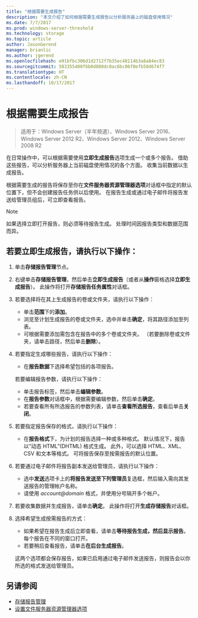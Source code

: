 ```yaml
---
title: "根据需要生成报告"
description: "本文介绍了如何根据需要生成报告以分析服务器上的磁盘使用情况"
ms.date: 7/7/2017
ms.prod: windows-server-threshold
ms.technology: storage
ms.topic: article
author: JasonGerend
manager: brianlic
ms.author: jgerend
ms.openlocfilehash: e91bfbc306d1d2712f7b35ec48114b3a8a84ec83
ms.sourcegitcommit: 583355400f6b0d880dc0ac6bc06f0efb50d674f7
ms.translationtype: HT
ms.contentlocale: zh-CN
ms.lasthandoff: 10/17/2017
---
```

# <a name="generate-reports-on-demand"></a>根据需要生成报告

> 适用于：Windows Server（半年频道）、Windows Server 2016、Windows Server 2012 R2、Windows Server 2012、Windows Server 2008 R2

在日常操作中，可以根据需要使用**立即生成报告**选项生成一个或多个报告。 借助这些报告，可以分析服务器上当前磁盘使用情况的各个方面。 收集当前数据以生成报告。

根据需要生成的报告将保存至你在**文件服务器资源管理器选项**对话框中指定的默认位置下，但不会创建报告任务供以后使用。 在报告生成或通过电子邮件将报告发送给管理员组后，可立即查看报告。

> [!Note]
> 如果选择立即打开报告，则必须等待报告生成。 处理时间因报告类型和数据范围而异。

## <a name="to-generate-reports-immediately"></a>若要立即生成报告，请执行以下操作：

1.  单击**存储报告管理**节点。

2.  右键单击**存储报告管理**，然后单击**立即生成报告**（或者从**操作**窗格选择**立即生成报告**）。 此操作将打开**存储报告任务属性**对话框。

3.  若要选择将在其上生成报告的卷或文件夹，请执行以下操作：

    -   单击**范围**下的**添加**。
    -   浏览至计划生成报告的卷或文件夹，选中并单击**确定**，将其路径添加至列表。
    -   可根据需要添加需包含在报告中的多个卷或文件夹。 （若要删除卷或文件夹，请单击路径，然后单击**删除**）。

4.  若要指定生成哪些报告，请执行以下操作：

     -   在**报告数据**下选择希望包括的各项报告。

    若要编辑报告参数，请执行以下操作：

    -   单击报告标签，然后单击**编辑参数**。
    -   在**报告参数**对话框中，根据需要编辑参数，然后单击**确定**。
    -  若要查看所有所选报告的参数列表，请单击**查看所选报告**，查看后单击**关闭**。
 
5.  若要指定报告保存的格式，请执行以下操作：

    -  在**报告格式**下，为计划的报告选择一种或多种格式。 默认情况下，报告以“动态 HTML”(DHTML) 格式生成。 此外，可以选择 HTML、XML、CSV 和文本等格式。 可将报告保存至按需报告的默认位置。

6.  若要通过电子邮件将报告副本发送给管理员，请执行以下操作：

    -  选中**发送**选项卡上的**将报告发送至下列管理员**复选框，然后输入需向其发送报告的管理帐户名称。 
    - 请使用 *account@domain* 格式，并使用分号隔开多个帐户。

7.  若要收集数据并生成报告，请单击**确定**。 此操作将打开**生成存储报告**对话框。

8.  选择希望生成按需报告的方式：

    -   如果希望在报告生成后立即查看，请单击**等待报告生成，然后显示报告**。 每个报告在不同的窗口打开。
    -   若要稍后查看报告，请单击**在后台生成报告**。

    这两个选项都会保存报告，如果已启用通过电子邮件发送报告，则报告会以你所选的格式发送给管理员。

## <a name="see-also"></a>另请参阅

-   [存储报告管理](storage-reports-management.md)
-   [设置文件服务器资源管理器选项](setting-file-server-resource-manager-options.md)

